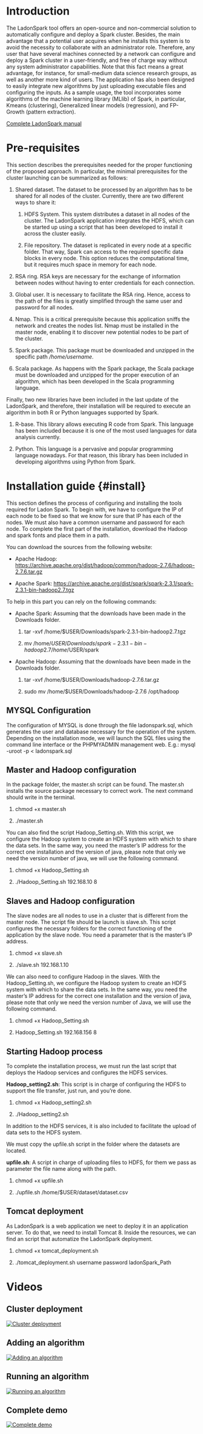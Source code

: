 Introduction
============
The LadonSpark tool offers an open-source and non-commercial solution to automatically configure and deploy a Spark cluster. Besides, the main advantage that a potential user acquires when he installs this system is to avoid the necessity to collaborate with an administrator role. Therefore, any user that have several machines connected by a network can configure and deploy a Spark cluster in a user-friendly, and free of charge way without any system administrator capabilities. Note that this fact means a great advantage, for instance, for small-medium data science research groups, as well as another more kind of users. The application has also been designed to easily integrate new algorithms by just uploading executable files and configuring the inputs. As a sample usage, the tool incorporates some algorithms of the machine learning library (MLlib) of Spark, in particular, Kmeans (clustering), Generalized linear models (regression), and FP-Growth (pattern extraction).

[Complete LadonSpark manual](/doc/User_guide.pdf)

Pre-requisites
==============

This section describes the prerequisites needed for the proper functioning of the proposed approach. In particular, the minimal prerequisites for the cluster launching can be summarized as follows:

1.  Shared dataset. The dataset to be processed by an algorithm has to be shared for all nodes of the cluster. Currently, there are two different ways to share it:

    1.  HDFS System. This system distributes a dataset in all nodes of the cluster. The LadonSpark application integrates the HDFS, which can be started up using a script that has been developed to install it across the cluster easily.

    2.  File repository. The dataset is replicated in every node at a specific folder. That way, Spark can access to the required specific data blocks in every node. This option reduces the computational time, but it requires much space in memory for each node.

2.  RSA ring. RSA keys are necessary for the exchange of information between nodes without having to enter credentials for each connection.

3.  Global user. It is necessary to facilitate the RSA ring. Hence, access to the path of the files is greatly simplified through the same user and password for all nodes.

4.  Nmap. This is a critical prerequisite because this application sniffs the network and creates the nodes list. Nmap must be installed in the master node, enabling it to discover new potential nodes to be part of the cluster.

5.  Spark package. This package must be downloaded and unzipped in the specific path */home/username*.

6.  Scala package. As happens with the Spark package, the Scala package must be downloaded and unzipped for the proper execution of an algorithm, which has been developed in the Scala programming language.

Finally, two new libraries have been included in the last update of the LadonSpark, and therefore, their installation will be required to execute an algorithm in both R or Python languages supported by Spark.

1.  R-base. This library allows executing R code from Spark. This language has been included because it is one of the most used languages for data analysis currently.

2.  Python. This language is a pervasive and popular programming language nowadays. For that reason, this library has been included in developing algorithms using Python from Spark.


Installation guide {#install}
==================

This section defines the process of configuring and installing the tools required for Ladon Spark. To begin with, we have to configure the IP of each node to be fixed so that we know for sure that IP has each of the nodes. We must also have a common username and password for each node. To complete the first part of the installation, download the Hadoop and spark fonts and place them in a path.

You can download the sources from the following website:

-   Apache Hadoop: https://archive.apache.org/dist/hadoop/common/hadoop-2.7.6/hadoop-2.7.6.tar.gz

-   Apache Spark: https://archive.apache.org/dist/spark/spark-2.3.1/spark-2.3.1-bin-hadoop2.7.tgz

To help in this part you can rely on the following commands:

-   Apache Spark: Assuming that the downloads have been made in the Downloads folder.

    1.  tar -xvf /home/$USER/Downloads/spark-2.3.1-bin-hadoop2.7.tgz

    2.  mv /home/$USER/Downloads/spark-2.3.1-bin-hadoop2.7 /home/$USER/spark

-   Apache Hadoop: Assuming that the downloads have been made in the Downloads folder.

    1.  tar -xvf /home/$USER/Downloads/hadoop-2.7.6.tar.gz

    2.  sudo mv /home/$USER/Downloads/hadoop-2.7.6 /opt/hadoop

MYSQL Configuration
-------------------

The configuration of MYSQL is done through the file ladonspark.sql, which generates the user and database necessary for the operation of the system. Depending on the installation mode, we will launch the SQL files using the command line interface or the PHPMYADMIN management web.
E.g.: mysql -uroot -p < ladonspark.sql

Master and Hadoop configuration
-------------------------------

In the package folder, the master.sh script can be found. The master.sh installs the source package necessary to correct work. The next command should write in the terminal.

1.  chmod +x master.sh

2.  ./master.sh

You can also find the script Hadoop_Setting.sh. With this script, we configure the Hadoop system to create an HDFS system with which to share the data sets. In the same way, you need the master’s IP address for the correct one installation and the version of java, please note that only we need the version number of java, we will use the following command.

1.  chmod +x Hadoop_Setting.sh

2.  ./Hadoop_Setting.sh 192.168.10 8

Slaves and Hadoop configuration
-------------------------------

The slave nodes are all nodes to use in a cluster that is different from the master node. The script file should be launch is slave.sh. This script configures the necessary folders for the correct functioning of the application by the slave node. You need a parameter that is the master’s IP address.

1.  chmod +x slave.sh

2.  ./slave.sh 192.168.1.10

We can also need to configure Hadoop in the slaves. With the Hadoop_Setting.sh, we configure the Hadoop system to create an HDFS system with which to share the data sets. In the same way, you need the master’s IP address for the correct one installation and the version of java, please note that only we need the version number of Java, we will use the following command.

1.  chmod +x Hadoop_Setting.sh

2.  Hadoop_Setting.sh 192.168.156 8

Starting Hadoop process
-----------------------

To complete the installation process, we must run the last script that deploys the Hadoop services and configures the HDFS services.

**Hadoop_setting2.sh**: This script is in charge of configuring the HDFS to support the file transfer, just run, and you’re done.

1.  chmod +x Hadoop_setting2.sh

2.  ./Hadoop_setting2.sh

In addition to the HDFS services, it is also included to facilitate the upload of data sets to the HDFS system.

We must copy the upfile.sh script in the folder where the datasets are located.

**upfile.sh**: A script in charge of uploading files to HDFS, for them we pass as parameter the file name along with the path.

1.  chmod +x upfile.sh

2.  ./upfile.sh /home/$USER/dataset/dataset.csv

Tomcat deployment
-----------------

As LadonSpark is a web application we neet to deploy it in an application server. To do that, we need to install Tomcat 8. Inside the resources, we can find an script that automatize the LadonSpark deployment.

1.  chmod +x tomcat_deployment.sh

2.  ./tomcat_deployment.sh username password ladonSpark_Path


Videos
===========
Cluster deployment
-------------------
[![Cluster deployment](http://img.youtube.com/vi/t6vVuZWQycs/0.jpg)](https://www.youtube.com/embed/t6vVuZWQycs "Cluster deployment")

Adding an algorithm
-------------------
[![Adding an algorithm](http://img.youtube.com/vi/SE3fc9loMRQ/0.jpg)](https://www.youtube.com/watch?v=SE3fc9loMRQ "Adding an algorithm")

Running an algorithm
-------------------
[![Running an algorithm](http://img.youtube.com/vi/n_nGOpx-Iy4/0.jpg)](https://www.youtube.com/watch?v=n_nGOpx-Iy4 "Running an algorithm")

Complete demo
-------------------
[![Complete demo](http://img.youtube.com/vi/IqUY5op9FqY/0.jpg)](https://www.youtube.com/watch?v=IqUY5op9FqY "Complete demo")

